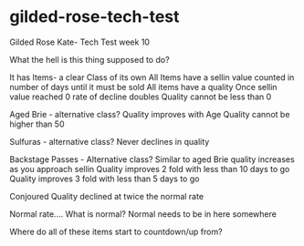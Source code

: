 # gilded-rose-tech-test

Gilded Rose Kate- Tech Test week 10

What the hell is this thing supposed to do?

It has Items- a clear Class of its own
  All Items have a sellin value counted in number of days until it must be sold
  All items have a quality
  Once sellin value reached 0 rate of decline doubles
  Quality cannot be less than 0

Aged Brie - alternative class?
  Quality improves with Age
  Quality cannot be higher than 50

Sulfuras - alternative class?
  Never declines in quality

Backstage Passes - Alternative class?
  Similar to aged Brie quality increases as you approach sellin
  Quality improves 2 fold with less than 10 days to go
  Quality improves 3 fold with less than 5 days to go

Conjoured
  Quality declined at twice the normal rate

Normal rate....
What is normal?
Normal needs to be in here
somewhere

Where do all of these items start to countdown/up from?
